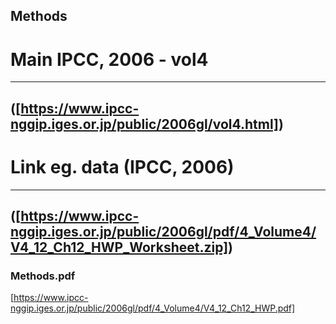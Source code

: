## Methods

# Main IPCC, 2006 - vol4
---
([https://www.ipcc-nggip.iges.or.jp/public/2006gl/vol4.html])
---

# Link eg. data (IPCC, 2006)
---
([https://www.ipcc-nggip.iges.or.jp/public/2006gl/pdf/4_Volume4/V4_12_Ch12_HWP_Worksheet.zip])
---

### Methods.pdf
[https://www.ipcc-nggip.iges.or.jp/public/2006gl/pdf/4_Volume4/V4_12_Ch12_HWP.pdf]
